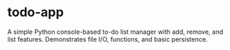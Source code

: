 # todo-app
A simple Python console-based to-do list manager with add, remove, and list features. Demonstrates file I/O, functions, and basic persistence.
